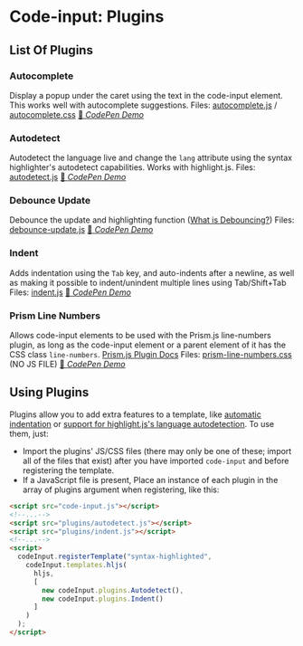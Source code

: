 # Code-input: Plugins
## List Of Plugins

### Autocomplete
Display a popup under the caret using the text in the code-input element. This works well with autocomplete suggestions.
Files: [autocomplete.js](./autocomplete.js) / [autocomplete.css](./autocomplete.css)
[🚀 *CodePen Demo*](https://codepen.io/WebCoder49/pen/xxapjXB)
### Autodetect
Autodetect the language live and change the `lang` attribute using the syntax highlighter's autodetect capabilities. Works with highlight.js.
Files: [autodetect.js](./autodetect.js)
[🚀 *CodePen Demo*](https://codepen.io/WebCoder49/pen/eYLyMae)
### Debounce Update
Debounce the update and highlighting function ([What is Debouncing?](https://medium.com/@jamischarles/what-is-debouncing-2505c0648ff1))
Files: [debounce-update.js](./debounce-update.js)
[🚀 *CodePen Demo*](https://codepen.io/WebCoder49/pen/GRXyxzV)
### Indent
Adds indentation using the `Tab` key, and auto-indents after a newline, as well as making it possible to indent/unindent multiple lines using Tab/Shift+Tab
Files: [indent.js](./indent.js)
[🚀 *CodePen Demo*](https://codepen.io/WebCoder49/pen/WNgdzar)
### Prism Line Numbers
Allows code-input elements to be used with the Prism.js line-numbers plugin, as long as the code-input element or a parent element of it has the CSS class `line-numbers`. [Prism.js Plugin Docs](https://prismjs.com/plugins/line-numbers/)
Files: [prism-line-numbers.css](./prism-line-numbers.css) (NO JS FILE)
[🚀 *CodePen Demo*](https://codepen.io/WebCoder49/pen/XWPVrWv)
## Using Plugins
Plugins allow you to add extra features to a template, like [automatic indentation](./indent.js) or [support for highlight.js's language autodetection](./autodetect.js). To use them, just:
- Import the plugins' JS/CSS files (there may only be one of these; import all of the files that exist) after you have imported `code-input` and before registering the template.
- If a JavaScript file is present, Place an instance of each plugin in the array of plugins argument when registering, like this:
```html
<script src="code-input.js"></script>
<!--...-->
<script src="plugins/autodetect.js"></script>
<script src="plugins/indent.js"></script>
<!--...-->
<script>
  codeInput.registerTemplate("syntax-highlighted", 
    codeInput.templates.hljs(
      hljs, 
      [
        new codeInput.plugins.Autodetect(), 
        new codeInput.plugins.Indent()
      ]
    )
  );
</script>
```